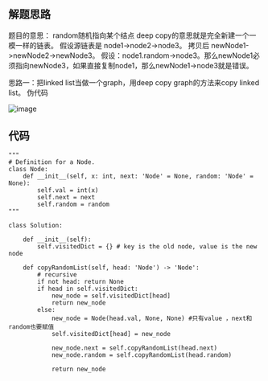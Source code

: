 ## 解题思路

题目的意思：
random随机指向某个结点
deep copy的意思就是完全新建一个一模一样的链表。
假设源链表是 node1->node2->node3。 拷贝后 newNode1->newNode2->newNode3。 假设：node1.random->node3。那么newNode1必须指向newNode3，如果直接复制node1，那么newNode1->node3就是错误。

思路一：把linked list当做一个graph，用deep copy graph的方法来copy linked list。
伪代码

![image](https://user-images.githubusercontent.com/49971828/126746866-38d5e1ff-1e08-4af5-b01b-792c8051e08e.png)







## 代码
```
"""
# Definition for a Node.
class Node:
    def __init__(self, x: int, next: 'Node' = None, random: 'Node' = None):
        self.val = int(x)
        self.next = next
        self.random = random
"""

class Solution:

    def __init__(self):
        self.visitedDict = {} # key is the old node, value is the new node

    def copyRandomList(self, head: 'Node') -> 'Node':
        # recursive
        if not head: return None
        if head in self.visitedDict:
            new_node = self.visitedDict[head]
            return new_node
        else:
            new_node = Node(head.val, None, None) #只有value ，next和random也要赋值
            self.visitedDict[head] = new_node

            new_node.next = self.copyRandomList(head.next)
            new_node.random = self.copyRandomList(head.random)

            return new_node
```




